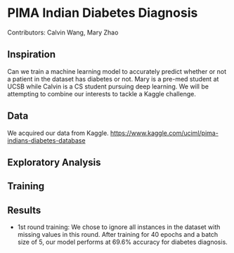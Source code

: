 # PIMA Indian Diabetes Diagnosis #

Contributors: Calvin Wang, Mary Zhao

## Inspiration ## 

Can we train a machine learning model to accurately predict whether or not a patient in the dataset has diabetes or not. Mary is a pre-med student at UCSB while Calvin is a CS student pursuing deep learning. We will be attempting to combine our interests to tackle a Kaggle challenge. 

## Data ## 

We acquired our data from Kaggle. 
https://www.kaggle.com/uciml/pima-indians-diabetes-database

## Exploratory Analysis ## 

## Training ## 

## Results ## 

- 1st round training: We chose to ignore all instances in the dataset with missing values in this round. After training for 40 epochs and a batch size of 5, our model performs at 69.6% accuracy for diabetes diagnosis. 



